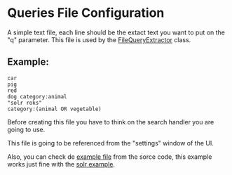 # Queries File Configuration #
A simple text file, each line should be the extact text you want to put on the "q" parameter.
This file is used by the [FileQueryExtractor](http://solrmeter.googlecode.com/svn/trunk/sources/solrmeter/src/main/java/com/linebee/solrmeter/model/extractor/FileQueryExtractor.java) class.

## Example: ##
```
car
pig
red
dog category:animal
"solr roks"
category:(animal OR vegetable)
```

Before creating this file you have to think on the search handler you are going to use.

This file is going to be referenced from the "settings" window of the UI.

Also, you can check de [example file](http://solrmeter.googlecode.com/svn/trunk/sources/solrmeter/src/main/resources/example/queries.txt) from the sorce code, this example works just fine with the [solr example](http://lucene.apache.org/solr/tutorial.html).